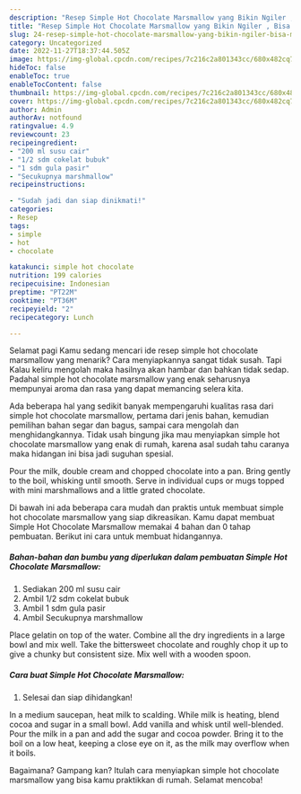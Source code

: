 ```yaml
---
description: "Resep Simple Hot Chocolate Marsmallow yang Bikin Ngiler , Bisa Manjain Lidah"
title: "Resep Simple Hot Chocolate Marsmallow yang Bikin Ngiler , Bisa Manjain Lidah"
slug: 24-resep-simple-hot-chocolate-marsmallow-yang-bikin-ngiler-bisa-manjain-lidah
category: Uncategorized
date: 2022-11-27T18:37:44.505Z
image: https://img-global.cpcdn.com/recipes/7c216c2a801343cc/680x482cq70/simple-hot-chocolate-marsmallow-foto-resep-utama.jpg
hideToc: false
enableToc: true
enableTocContent: false
thumbnail: https://img-global.cpcdn.com/recipes/7c216c2a801343cc/680x482cq70/simple-hot-chocolate-marsmallow-foto-resep-utama.jpg
cover: https://img-global.cpcdn.com/recipes/7c216c2a801343cc/680x482cq70/simple-hot-chocolate-marsmallow-foto-resep-utama.jpg
author: Admin
authorAv: notfound
ratingvalue: 4.9
reviewcount: 23
recipeingredient:
- "200 ml susu cair"
- "1/2 sdm cokelat bubuk"
- "1 sdm gula pasir"
- "Secukupnya marshmallow"
recipeinstructions:

- "Sudah jadi dan siap dinikmati!"
categories:
- Resep
tags:
- simple
- hot
- chocolate

katakunci: simple hot chocolate 
nutrition: 199 calories
recipecuisine: Indonesian
preptime: "PT22M"
cooktime: "PT36M"
recipeyield: "2"
recipecategory: Lunch

---
```



Selamat pagi Kamu sedang mencari ide resep simple hot chocolate marsmallow yang menarik? Cara menyiapkannya sangat tidak susah. Tapi Kalau keliru mengolah maka hasilnya akan hambar dan bahkan tidak sedap. Padahal simple hot chocolate marsmallow yang enak seharusnya mempunyai aroma dan rasa yang dapat memancing selera kita.


Ada beberapa hal yang sedikit banyak mempengaruhi kualitas rasa dari simple hot chocolate marsmallow, pertama dari jenis bahan, kemudian pemilihan bahan segar dan bagus, sampai cara mengolah dan menghidangkannya. Tidak usah bingung jika mau menyiapkan simple hot chocolate marsmallow yang enak di rumah, karena asal sudah tahu caranya maka hidangan ini bisa jadi suguhan spesial.

Pour the milk, double cream and chopped chocolate into a pan. Bring gently to the boil, whisking until smooth. Serve in individual cups or mugs topped with mini marshmallows and a little grated chocolate.


Di bawah ini ada beberapa cara mudah dan praktis untuk membuat simple hot chocolate marsmallow yang siap dikreasikan. Kamu dapat membuat Simple Hot Chocolate Marsmallow memakai 4 bahan dan 0 tahap pembuatan. Berikut ini cara untuk membuat hidangannya.

<!--inarticleads1-->

##### Bahan-bahan dan bumbu yang diperlukan dalam pembuatan Simple Hot Chocolate Marsmallow:

1. Sediakan 200 ml susu cair
1. Ambil 1/2 sdm cokelat bubuk
1. Ambil 1 sdm gula pasir
1. Ambil Secukupnya marshmallow


Place gelatin on top of the water. Combine all the dry ingredients in a large bowl and mix well. Take the bittersweet chocolate and roughly chop it up to give a chunky but consistent size. Mix well with a wooden spoon. 

<!--inarticleads2-->

##### Cara buat Simple Hot Chocolate Marsmallow:


1. Selesai dan siap dihidangkan!

In a medium saucepan, heat milk to scalding. While milk is heating, blend cocoa and sugar in a small bowl. Add vanilla and whisk until well-blended. Pour the milk in a pan and add the sugar and cocoa powder. Bring it to the boil on a low heat, keeping a close eye on it, as the milk may overflow when it boils. 

Bagaimana? Gampang kan? Itulah cara menyiapkan simple hot chocolate marsmallow yang bisa kamu praktikkan di rumah. Selamat mencoba!

